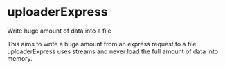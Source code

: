 # uploaderExpress
Write huge amount of data into a file

This aims to write a huge amount from an express request to a file. uploaderExpress uses streams and never load the full amount of data into memory.

